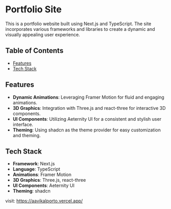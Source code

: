 # Portfolio Site

This is a portfolio website built using Next.js and TypeScript. The site incorporates various frameworks and libraries to create a dynamic and visually appealing user experience.

## Table of Contents

- [Features](#features)
- [Tech Stack](#tech-stack)

## Features

- **Dynamic Animations**: Leveraging Framer Motion for fluid and engaging animations.
- **3D Graphics**: Integration with Three.js and react-three for interactive 3D components.
- **UI Components**: Utilizing Aeternity UI for a consistent and stylish user interface.
- **Theming**: Using shadcn as the theme provider for easy customization and theming.

## Tech Stack

- **Framework**: Next.js
- **Language**: TypeScript
- **Animations**: Framer Motion
- **3D Graphics**: Three.js, react-three
- **UI Components**: Aeternity UI
- **Theming**: shadcn

visit: https://aavikalporto.vercel.app/
